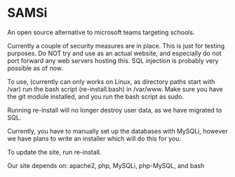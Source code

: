 # SAMSi
An open source alternative to microsoft teams targeting schools.

Currently a couple of security measures are in place. This is just for testing purposes. Do NOT try and use as an actual website, and especially do not port forward any web servers hosting this. SQL injection is probably very possible as of now.

To use, (currently can only works on Linux, as directory paths start with /var) run the bash script (re-install.bash) in /var/www. Make sure you have the git module installed, and you run the bash script as sudo.

Running re-install will no longer destroy user data, as we have migrated to SQL.

Currently, you have to manually set up the databases with MySQLi, however we have plans to write an installer which will do this for you.

To update the site, run re-install.

Our site depends on: apache2, php, MySQLi, php-MySQL, and bash
